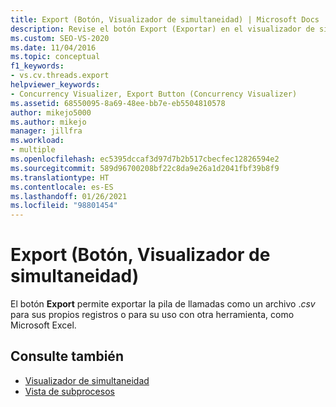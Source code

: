 ```yaml
---
title: Export (Botón, Visualizador de simultaneidad) | Microsoft Docs
description: Revise el botón Export (Exportar) en el visualizador de simultaneidad. El botón Export (Exportar) permite exportar la pila de llamadas como archivo .csv para que pueda conservar una copia.
ms.custom: SEO-VS-2020
ms.date: 11/04/2016
ms.topic: conceptual
f1_keywords:
- vs.cv.threads.export
helpviewer_keywords:
- Concurrency Visualizer, Export Button (Concurrency Visualizer)
ms.assetid: 68550095-8a69-48ee-bb7e-eb5504810578
author: mikejo5000
ms.author: mikejo
manager: jillfra
ms.workload:
- multiple
ms.openlocfilehash: ec5395dccaf3d97d7b2b517cbecfec12826594e2
ms.sourcegitcommit: 589d96700208bf22c8da9e26a1d2041fbf39b8f9
ms.translationtype: HT
ms.contentlocale: es-ES
ms.lasthandoff: 01/26/2021
ms.locfileid: "98801454"
---
```

# <a name="export-button-concurrency-visualizer"></a>Export (Botón, Visualizador de simultaneidad)
El botón **Export** permite exportar la pila de llamadas como un archivo .*csv* para sus propios registros o para su uso con otra herramienta, como Microsoft Excel.

## <a name="see-also"></a>Consulte también
- [Visualizador de simultaneidad](../profiling/concurrency-visualizer.md)
- [Vista de subprocesos](../profiling/threads-view-parallel-performance.md)
